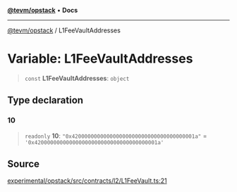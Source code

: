 [**@tevm/opstack**](../README.md) • **Docs**

***

[@tevm/opstack](../globals.md) / L1FeeVaultAddresses

# Variable: L1FeeVaultAddresses

> `const` **L1FeeVaultAddresses**: `object`

## Type declaration

### 10

> `readonly` **10**: `"0x420000000000000000000000000000000000001a"` = `'0x420000000000000000000000000000000000001a'`

## Source

[experimental/opstack/src/contracts/l2/L1FeeVault.ts:21](https://github.com/evmts/tevm-monorepo/blob/main/experimental/opstack/src/contracts/l2/L1FeeVault.ts#L21)
